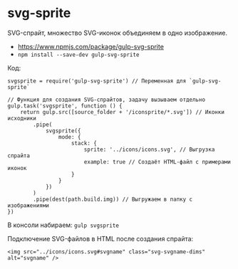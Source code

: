 # svg-sprite
SVG-спрайт, множество SVG-иконок объединяем в одно изображение.

- https://www.npmjs.com/package/gulp-svg-sprite
- `npm install --save-dev gulp-svg-sprite`

Код:

    svgsprite = require('gulp-svg-sprite') // Переменная для `gulp-svg-sprite`

    // Функция для создания SVG-спрайтов, задачу вызываем отдельно
    gulp.task('svgsprite', function () {
        return gulp.src([source_folder + '/iconsprite/*.svg']) // Иконки исходники
            .pipe(
                svgsprite({
                    mode: {
                        stack: {
                            sprite: '../icons/icons.svg', // Выгрузка спрайта
                            example: true // Создаёт HTML-файл с примерами иконок
                        }
                    }
                })
            )
            .pipe(dest(path.build.img)) // Выгружаем в папку с изображениями
    })

В консоли набираем: `gulp svgsprite`

Подключение SVG-файлов в HTML после создания спрайта:

    <img src="../icons/icons.svg#svgname" class="svg-svgname-dims" alt="svgname" />
